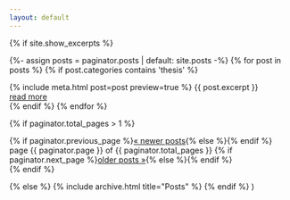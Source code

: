 ```yaml
---
layout: default
---
```


{% if site.show_excerpts %}

{%- assign posts = paginator.posts | default: site.posts -%}
{% for post in posts %}
{% if post.categories contains 'thesis' %}
  <article>
    {% include meta.html post=post preview=true %}
    {{ post.excerpt }}
    <div class="more"><a href="{{ post.url | relative_url }}">read more</a></div>
  </article>
{% endif %}
{% endfor %}

{% if paginator.total_pages > 1 %}
  <footer>
    {% if paginator.previous_page %}<a href="{{ paginator.previous_page_path | relative_url }}">« newer posts</a>{% else %}<span></span>{% endif %}
    <span>page {{ paginator.page }} of {{ paginator.total_pages }}</span>
    {% if paginator.next_page %}<a href="{{ paginator.next_page_path | relative_url }}">older posts »</a>{% else %}<span></span>{% endif %}
  </footer>
{% endif %}


{% else %}
  {% include archive.html title="Posts" %}
{% endif %} )

